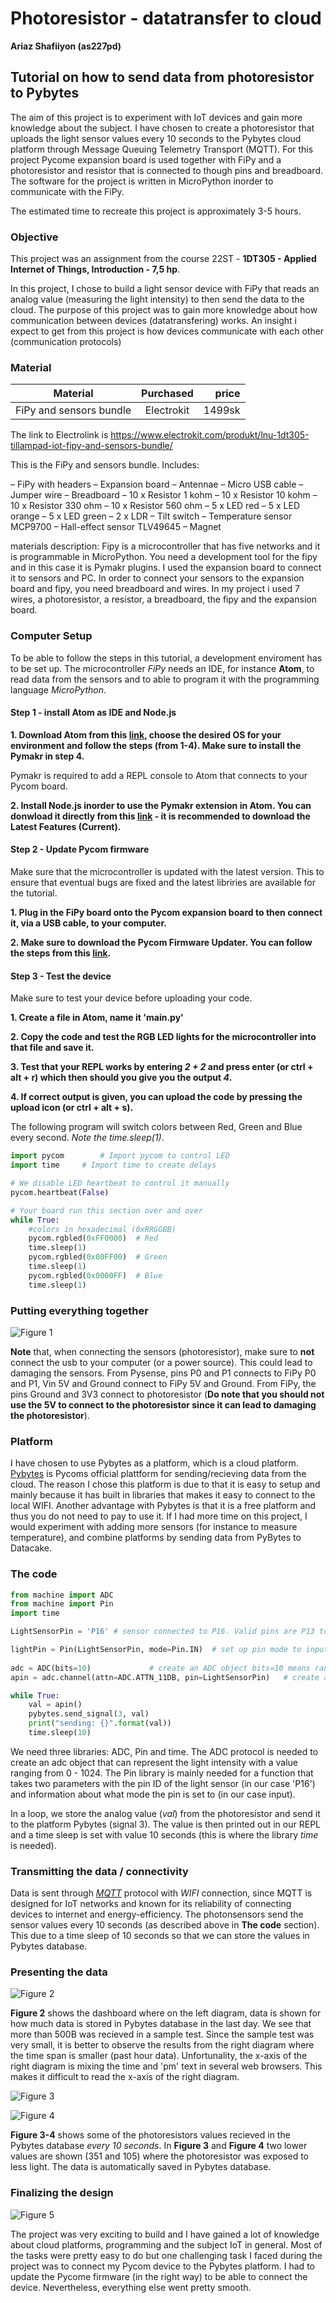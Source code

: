 # Photoresistor - datatransfer to cloud

**Ariaz Shafiiyon (as227pd)**

## Tutorial on how to send data from photoresistor to Pybytes

The aim of this project is to experiment with IoT devices and gain more knowledge about the subject. I have chosen to create a photoresistor that uploads the light sensor values every 10 seconds to the Pybytes cloud platform through Message Queuing Telemetry Transport (MQTT). For this project Pycome expansion board is used together with FiPy and a photoresistor and resistor that is connected to though pins and breadboard. The software for the project is written in MicroPython inorder to communicate with the FiPy.  

The estimated time to recreate this project is approximately 3-5 hours. 

### Objective

This project was an assignment from the course 22ST - **1DT305 - Applied Internet of Things, Introduction - 7,5 hp**. 

In this project, I chose to build a light sensor device with FiPy that reads an analog value (measuring the light intensity) to then send the data to the cloud. The purpose of this project was to gain more knowledge about how communication between devices (datatransfering) works. An insight i expect to get from this project is how devices communicate with each other (communication protocols) 

### Material 


| Material               |Purchased      | price |
| ---------------------- |:-------------:| -----:|
|FiPy and sensors bundle |Electrokit     | 1499sk|


The link to Electrolink is https://www.electrokit.com/produkt/lnu-1dt305-tillampad-iot-fipy-and-sensors-bundle/

This is the FiPy and sensors bundle. Includes:


– FiPy with headers – Expansion board
– Antennae
– Micro USB cable
– Jumper wire
– Breadboard
– 10 x Resistor 1 kohm
– 10 x Resistor 10 kohm
– 10 x Resistor 330 ohm
– 10 x Resistor 560 ohm
– 5 x LED red
– 5 x LED orange
– 5 x LED green
– 2 x LDR
– Tilt switch
– Temperature sensor MCP9700
– Hall-effect sensor TLV49645
– Magnet

materials description:
Fipy is a microcontroller that has five networks and it is programmable in MicroPython. You need a development tool for the fipy and in this case it is Pymakr plugins. I used the expansion board to connect it to sensors and PC. In order to connect your sensors to the expansion board and fipy, you need breadboard and wires.
In my project i used 7 wires, a photoresistor, a resistor, a breadboard, the fipy and the expansion board.

### Computer Setup

To be able to follow the steps in this tutorial, a development enviroment has to be set up. The microcontroller *FiPy* needs an IDE, for instance **Atom**, to read data from the sensors and to able to program it with the programming language *MicroPython*.

#### Step 1 - install Atom as IDE and Node.js

**1. Download Atom from this [link](https://hackmd.io/@lnu-iot/SydH7MTcw), choose the desired OS for your environment and follow the steps (from 1-4). Make sure to install the Pymakr in step 4.**

Pymakr is required to add a REPL console to Atom that connects to your Pycom board.

**2. Install Node.js inorder to use the Pymakr extension in Atom. You can donwload it directly from this [link](https://nodejs.org/en/) - it is recommended to download the Latest Features (Current).**

#### Step 2 - Update Pycom firmware

Make sure that the microcontroller is updated with the latest version. This to ensure that eventual bugs are fixed and the latest libriries are available for the tutorial.

**1. Plug in the FiPy board onto the Pycom expansion board to then connect it, via a USB cable, to your computer.**

**2. Make sure to download the Pycom Firmware Updater. You can follow the steps from this [link](https://hackmd.io/@lnu-iot/SJ91R_jSO).**
 
#### Step 3 - Test the device

Make sure to test your device before uploading your code.

**1. Create a file in Atom, name it 'main.py'**

**2. Copy the code and test the RGB LED lights for the microcontroller into that file and save it.**

**3. Test that your REPL works by entering *2 + 2* and press enter (or ctrl + alt + r) which then should you give you the output *4*.**

**4. If correct output is given, you can upload the code by pressing the upload icon (or ctrl + alt + s).** 

The following program will switch colors between Red, Green and Blue every second. *Note the time.sleep(1)*.

```python
import pycom		# Import pycom to control LED
import time		# Import time to create delays

# We disable LED heartbeat to control it manually
pycom.heartbeat(False)

# Your board run this section over and over
while True:
    #colors in hexadecimal (0xRRGGBB)
    pycom.rgbled(0xFF0000)  # Red
    time.sleep(1)
    pycom.rgbled(0x00FF00)  # Green
    time.sleep(1)
    pycom.rgbled(0x0000FF)  # Blue
    time.sleep(1)
```

### Putting everything together

![Figure 1](https://github.com/ariazsh/my_iot_project/blob/main/bisquit.jpg "Circuit")

**Note** that, when connecting the sensors (photoresistor), make sure to **not** connect the usb to your computer (or a power source). This could lead to damaging the sensors. From Pysense, pins P0 and P1 connects to FiPy P0 and P1, Vin 5V and Ground connect to FiPy 5V and Ground. From FiPy, the pins Ground and 3V3 connect to photoresistor (**Do note that you should not use the 5V to connect to the photoresistor since it can lead to damaging the photoresistor**).    

### Platform

I have chosen to use Pybytes as a platform, which is a cloud platform. [Pybytes](https://pybytes.pycom.io/) is Pycoms official plattform for sending/recieving data from the cloud. The reason I chose this platform is due to that it is easy to setup and mainly because it has built in libraries that makes it easy to connect to the local WIFI. Another advantage with Pybytes is that it is a free platform and thus you do not need to pay to use it. If I had more time on this project, I would experiment with adding more sensors (for instance to measure temperature), and combine platforms by sending data from PyBytes to Datacake.  

### The code

```python
from machine import ADC
from machine import Pin
import time

LightSensorPin = 'P16' # sensor connected to P16. Valid pins are P13 to P20.

lightPin = Pin(LightSensorPin, mode=Pin.IN)  # set up pin mode to input
                                                                                                                            
adc = ADC(bits=10)             # create an ADC object bits=10 means range 0-1024 the lower value the less light detected 
apin = adc.channel(attn=ADC.ATTN_11DB, pin=LightSensorPin)   # create an analog pin on P16;  attn=ADC.ATTN_11DB measures voltage from 0.1 to 3.3v

while True:
    val = apin()
    pybytes.send_signal(3, val)
    print("sending: {}".format(val))
    time.sleep(10)
```
We need three libraries: ADC, Pin and time. The ADC protocol is needed to create an adc object that can represent the light intensity with a value ranging from 0 - 1024. The Pin library is mainly needed for a function that takes two parameters with the pin ID of the light sensor (in our case 'P16') and information about what mode the pin is set to (in our case input). 

In a loop, we store the analog value (*val*) from the photoresistor and send it to the platform Pybytes (signal 3). The value is then printed out in our REPL and a time sleep is set with value 10 seconds (this is where the library *time* is needed).  

### Transmitting the data / connectivity

Data is sent through [*MQTT*](https://mqtt.org/) protocol with *WIFI* connection, since MQTT is designed for IoT networks and known for its reliability of connecting devices to internet and energy-efficiency. The photonsensors send the sensor values every 10 seconds (as described above in **The code** section). This due to a time sleep of 10 seconds so that we can store the values in Pybytes database. 

### Presenting the data

![Figure 2](https://github.com/ariazsh/my_iot_project/blob/main/dashboard.png "Dashboard")

**Figure 2** shows the dashboard where on the left diagram, data is shown for how much data is stored in Pybytes database in the last day. We see that more than 500B was recieved in a sample test. Since the sample test was very small, it is better to observe the results from the right diagram where the time span is smaller (past hour data). Unfortunality, the x-axis of the right diagram is mixing the time and 'pm' text in several web browsers. This makes it difficult to read the x-axis of the right diagram.

![Figure 3](https://github.com/ariazsh/my_iot_project/blob/main/Signal_3.png "Signal_1")

![Figure 4](https://github.com/ariazsh/my_iot_project/blob/main/Signal_3_1.png "Signal_2")

**Figure 3-4** shows some of the photoresistors values recieved in the Pybytes database *every 10 seconds*. In **Figure 3** and **Figure 4** two lower values are shown (351 and 105) where the photoresistor was exposed to less light. The data is automatically saved in Pybytes database. 

### Finalizing the design

![Figure 5](https://github.com/ariazsh/my_iot_project/blob/main/final.jpg "Final")

The project was very exciting to build and I have gained a lot of knowledge about cloud platforms, programming and the subject IoT in general. Most of the tasks were pretty easy to do but one challenging task I faced during the project was to connect my Pycom device to the Pybytes platform. I had to update the Pycome firmware (in the right way) to be able to connect the device. Nevertheless, everything else went pretty smooth. 





